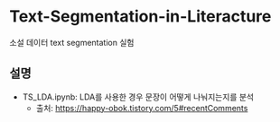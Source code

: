 # Text-Segmentation-in-Literacture
소설 데이터 text segmentation 실험



## 설명

* TS_LDA.ipynb: LDA를 사용한 경우 문장이 어떻게 나눠지는지를 분석
  * 출처: https://happy-obok.tistory.com/5#recentComments